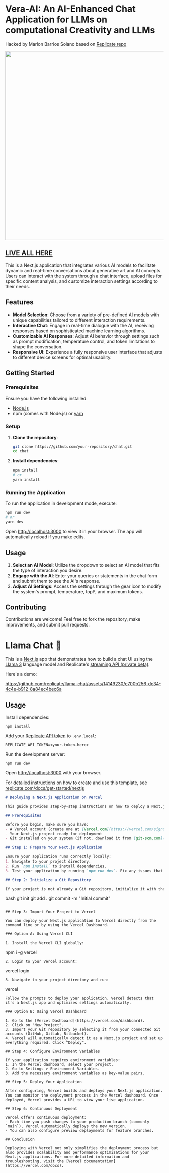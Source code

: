 
# Vera-AI: An AI-Enhanced Chat Application for LLMs on computational Creativity and LLMs

Hacked by Marlon Barrios Solano based on [Replicate repo](https://github.com/replicate/llama-chat)

<img src="https://github.com/marlonbarrios/vera-ai2/assets/90220317/9326e68c-cb1b-46ed-820a-4d0a0fe0f30f" width="600" >

## [LIVE ALL HERE](https://vera-ai.vercel.app/)

This is a Next.js application that integrates various AI models to facilitate dynamic and real-time conversations about generative art and AI concepts. Users can interact with the system through a chat interface, upload files for specific content analysis, and customize interaction settings according to their needs.

## Features

- **Model Selection**: Choose from a variety of pre-defined AI models with unique capabilities tailored to different interaction requirements.
- **Interactive Chat**: Engage in real-time dialogue with the AI, receiving responses based on sophisticated machine learning algorithms.
- **Customizable AI Responses**: Adjust AI behavior through settings such as prompt modification, temperature control, and token limitations to shape the conversation.
- **Responsive UI**: Experience a fully responsive user interface that adjusts to different device screens for optimal usability.

## Getting Started

### Prerequisites

Ensure you have the following installed:
- [Node.js](https://nodejs.org/)
- npm (comes with Node.js) or [yarn](https://yarnpkg.com/)

### Setup

1. **Clone the repository**:
   ```bash
   git clone https://github.com/your-repository/chat.git
   cd chat
   ```

2. **Install dependencies**:
   ```bash
   npm install
   # or
   yarn install
   ```

### Running the Application

To run the application in development mode, execute:
```bash
npm run dev
# or
yarn dev
```
Open [http://localhost:3000](http://localhost:3000) to view it in your browser. The app will automatically reload if you make edits.

## Usage

1. **Select an AI Model**: Utilize the dropdown to select an AI model that fits the type of interaction you desire.
2. **Engage with the AI**: Enter your queries or statements in the chat form and submit them to see the AI's response.
3. **Adjust AI Settings**: Access the settings through the gear icon to modify the system's prompt, temperature, topP, and maximum tokens.

## Contributing

Contributions are welcome! Feel free to fork the repository, make improvements, and submit pull requests.



# Llama Chat 🦙

This is a [Next.js](https://nextjs.org/) app that demonstrates how to build a chat UI using the [Llama 3](https://replicate.com/meta/llama-3-70b-chat) language model and Replicate's [streaming API (private beta)](https://replicate.com/docs/streaming).

Here's a demo:

https://github.com/replicate/llama-chat/assets/14149230/e700b256-dc34-4c4e-b912-8a84ec4bec6a




## Usage

Install dependencies:

```console
npm install
```

Add your [Replicate API token](https://replicate.com/account#token) to `.env.local`:

```
REPLICATE_API_TOKEN=<your-token-here>
```

Run the development server:

```console
npm run dev
```

Open [http://localhost:3000](http://localhost:3000) with your browser.

For detailed instructions on how to create and use this template, see [replicate.com/docs/get-started/nextjs](https://replicate.com/docs/get-started/nextjs)

```markdown
# Deploying a Next.js Application on Vercel

This guide provides step-by-step instructions on how to deploy a Next.js application using Vercel, a platform that offers the best developer experience for deploying and hosting your Next.js projects.

## Prerequisites

Before you begin, make sure you have:
- A Vercel account (create one at [Vercel.com](https://vercel.com/signup))
- Your Next.js project ready for deployment
- Git installed on your system (if not, download it from [git-scm.com](https://git-scm.com/))

## Step 1: Prepare Your Next.js Application

Ensure your application runs correctly locally:
1. Navigate to your project directory.
2. Run `npm install` to install dependencies.
3. Test your application by running `npm run dev`. Fix any issues that arise.

## Step 2: Initialize a Git Repository

If your project is not already a Git repository, initialize it with the following commands:
```
bash
git init
git add .
git commit -m "Initial commit"
```

## Step 3: Import Your Project to Vercel

You can deploy your Next.js application to Vercel directly from the command line or by using the Vercel Dashboard.

### Option A: Using Vercel CLI

1. Install the Vercel CLI globally:
   ```
   npm i -g vercel
   ```
2. Login to your Vercel account:
   ```
   vercel login
   ```
3. Navigate to your project directory and run:
   ```
   vercel
   ```
   Follow the prompts to deploy your application. Vercel detects that it's a Next.js app and optimizes settings automatically.

### Option B: Using Vercel Dashboard

1. Go to the [Vercel Dashboard](https://vercel.com/dashboard).
2. Click on "New Project".
3. Import your Git repository by selecting it from your connected Git accounts (GitHub, GitLab, Bitbucket).
4. Vercel will automatically detect it as a Next.js project and set up everything required. Click "Deploy".

## Step 4: Configure Environment Variables

If your application requires environment variables:
1. In the Vercel dashboard, select your project.
2. Go to Settings > Environment Variables.
3. Add the necessary environment variables as key-value pairs.

## Step 5: Deploy Your Application

After configuring, Vercel builds and deploys your Next.js application. You can monitor the deployment process in the Vercel dashboard. Once deployed, Vercel provides a URL to view your live application.

## Step 6: Continuous Deployment

Vercel offers continuous deployment:
- Each time you push changes to your production branch (commonly `main`), Vercel automatically deploys the new version.
- You can also configure preview deployments for feature branches.

## Conclusion

Deploying with Vercel not only simplifies the deployment process but also provides scalability and performance optimizations for your Next.js applications. For more detailed information and troubleshooting, visit the [Vercel documentation](https://vercel.com/docs).
```
